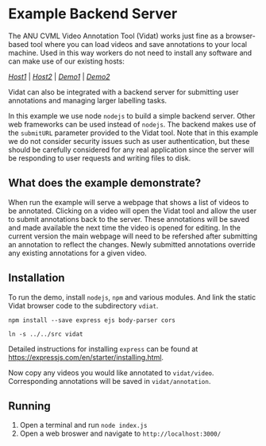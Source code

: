 # Example Backend Server

The ANU CVML Video Annotation Tool (Vidat) works just fine as a browser-based tool where you can
load videos and save annotations to your local machine. Used in this way workers do not need to
install any software and can make use of our existing hosts:

_[Host1](http://users.cecs.anu.edu.au/~sgould/vidat/)_
| _[Host2](https://vidat.davidz.cn)_
| _[Demo1](http://users.cecs.anu.edu.au/~sgould/vidat/?video=needinput.mp4&config=needinputconfig.json)_
| _[Demo2](https://vidat.davidz.cn/?video=needinput.mp4&annotation=needinput.json#/annotation)_

Vidat can also be integrated with a backend server for submitting user annotations and managing
larger labelling tasks.

In this example we use node `nodejs` to build a simple backend server. Other web frameworks can be
used instead of `nodejs`. The backend makes use of the `submitURL` parameter provided to the Vidat
tool. Note that in this example we do not consider security issues such as user authentication, but
these should be carefully considered for any real application since the server will be responding
to user requests and writing files to disk.

## What does the example demonstrate?

When run the example will serve a webpage that shows a list of videos to be annotated. Clicking on
a video will open the Vidat tool and allow the user to submit annotations back to the server. These
annotations will be saved and made available the next time the video is opened for editing. In the
current version the main webpage will need to be refershed after submitting an annotation to reflect
the changes. Newly submitted annotations override any existing annotations for a given video.

## Installation
  
To run the demo, install `nodejs`, `npm` and various modules. And link the static Vidat browser
code to the subdirectory `vdiat`.
  
```
npm install --save express ejs body-parser cors

ln -s ../../src vidat
```

Detailed instructions for installing `express` can be found at https://expressjs.com/en/starter/installing.html.

Now copy any videos you would like annotated to `vidat/video`.
Corresponding annotations will be saved in `vidat/annotation`.

## Running

1. Open a terminal and run `node index.js`
2. Open a web broswer and navigate to `http://localhost:3000/`
